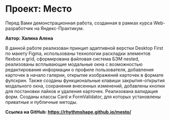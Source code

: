 # Проект: Место

Перед Вами демонстрационная работа, созданная в рамках курса Web-разработчик на Яндекс-Практикум.

**Автор: Халина Алена**

В данной работе реализован принцип адаптивной верстки Desktop First по макету Figma, использованы технологии раскладки элементов flexbox и grid, сформирована файловая система БЭМ nested, реализованы всплывающие модальные окна с возможностью редактирования информации о профиле пользователя, добавления карточек в начало галерии, открытие изображений карточек в формате фулскрин. Также созданы функциональные клавиши закрытия-открытия модального окна, сохранения внесенных изменений, добавлены кнопки для постановки лайков и удаления карточек. Реализована валидация форм.
Созданы классы Card и FormValidator, для которых установлены приватные и публичные методы.

**Ссылка на GitHub: https://rhythmshape.github.io/mesto/**
